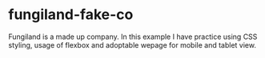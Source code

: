# fungiland-fake-co

Fungiland is a made up company. In this example I have practice using CSS styling, usage of flexbox and adoptable wepage for mobile and tablet view. 

